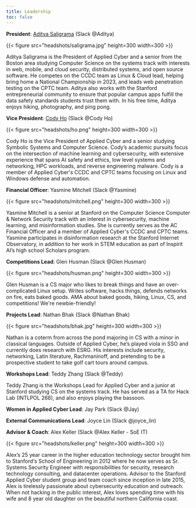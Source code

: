 ```yaml
---
title: Leadership
toc: false
---
```


**President**: [Aditya Saligrama](https://saligrama.io) (Slack @Aditya)

{{< figure src="headshots/saligrama.jpg" height=300 width=300 >}}

Aditya Saligrama is the President of Applied Cyber and a senior from the Boston area studying Computer Science on the systems track with interests in web, mobile, and cloud security, distributed systems, and open source software. He competes on the CCDC team as Linux & Cloud lead, helping bring home a National Championship in 2023, and leads web penetration testing on the CPTC team. Aditya also works with the Stanford entrepreneurial community to ensure that popular campus apps fulfill the data safety standards students trust them with. In his free time, Aditya enjoys hiking, photography, and ping pong.

**Vice President**: [Cody Ho](https://github.com/aesrentai) (Slack @Cody Ho)

{{< figure src="headshots/ho.png" height=300 width=300 >}}

Cody Ho is the Vice President of Applied Cyber and a senior studying Symbolic Systems and Computer Science. Cody’s academic pursuits focus on the intersection of machine learning and cybersecurity, with extensive experience that spans AI safety and ethics, low level systems and networking, HPC workloads, and reverse engineering malware. Cody is a member of Applied Cyber's CCDC and CPTC teams focusing on Linux and Windows defense and automation.

**Financial Officer**: Yasmine Mitchell (Slack @Yasmine)

{{< figure src="headshots/mitchell.png" height=300 width=300 >}}

Yasmine Mitchell is a senior at Stanford on the Computer Science Computer & Network Security track with an interest in cybersecurity, machine learning, and misinformation studies. She is currently serves as the AC Financial Officer and a member of Applied Cyber's CCDC and CPTC teams. Yasmine participates in disinformation research at the Stanford Internet Observatory, in addition to her work in STEM education as part of Inspirit AI’s high school Scholars program.

**Competitions Lead**: Glen Husman (Slack @Glen Husman)

{{< figure src="headshots/husman.png" height=300 width=300 >}}

Glen Husman is a CS major who likes to break things and have an over-complicated Linux setup. Writes software, hacks things, defends networks on fire, eats baked goods. AMA about baked goods, hiking, Linux, CS, and competitions! We're newbie-friendly!

**Projects Lead**: Nathan Bhak (Slack @Nathan Bhak)

{{< figure src="headshots/bhak.jpg" height=300 width=300 >}}

Nathan is a coterm from across the pond majoring in CS with a minor in classical languages. Outside of Applied Cyber, he’s played viola in SSO and currently does research with ESRG. His interests include security, networking, Latin literature, Rachmaninoff, and pretending to be a prospective student to take golf cart tours around campus.

**Workshops Lead**: Teddy Zhang (Slack @Teddy)

Teddy Zhang is the Workshops Lead for Applied Cyber and a junior at Stanford studying CS on the systems track. He has served as a TA for Hack Lab (INTLPOL 268), and also enjoys playing the bassoon.

**Women in Applied Cyber Lead**: Jay Park (Slack @Jay)

**External Communications Lead**: Joyce Lin (Slack @joyce_lin)

**Advisor & Coach**: Alex Keller (Slack @Alex Keller - SoE IT)

{{< figure src="headshots/keller.png" height=300 width=300 >}}

Alex’s 25 year career in the higher education technology sector brought him to Stanford‘s School of Engineering in 2012 where he now serves as Sr. Systems Security Engineer with responsibilities for security, research technology consulting, and datacenter operations. Advisor to the Stanford Applied Cyber student group and team coach since inception in late 2015, Alex is tirelessly passionate about cybersecurity education and outreach. When not hacking in the public interest, Alex loves spending time with his wife and 8 year old daughter on the beautiful northern California coast.